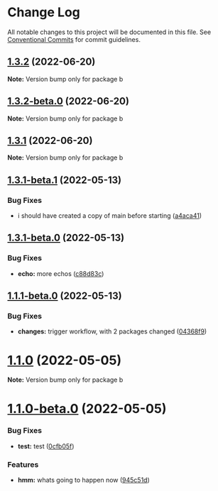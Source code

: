 # Change Log

All notable changes to this project will be documented in this file.
See [Conventional Commits](https://conventionalcommits.org) for commit guidelines.

## [1.3.2](https://github.com/skaugvoll/learn-lerna-release/compare/b@1.3.2-beta.0...b@1.3.2) (2022-06-20)

**Note:** Version bump only for package b





## [1.3.2-beta.0](https://github.com/skaugvoll/learn-lerna-release/compare/b@1.3.1...b@1.3.2-beta.0) (2022-06-20)

**Note:** Version bump only for package b





## [1.3.1](https://github.com/skaugvoll/learn-lerna-release/compare/b@1.3.1-beta.1...b@1.3.1) (2022-06-20)

**Note:** Version bump only for package b





## [1.3.1-beta.1](https://github.com/skaugvoll/learn-lerna-release/compare/b@1.3.1-beta.0...b@1.3.1-beta.1) (2022-05-13)


### Bug Fixes

* i should have created a copy of main before starting ([a4aca41](https://github.com/skaugvoll/learn-lerna-release/commit/a4aca411295b044df09e39aadb865ba40b83b1bc))





## [1.3.1-beta.0](https://github.com/skaugvoll/learn-lerna-release/compare/b@1.1.1-beta.0...b@1.3.1-beta.0) (2022-05-13)


### Bug Fixes

* **echo:** more echos ([c88d83c](https://github.com/skaugvoll/learn-lerna-release/commit/c88d83c5716036af04ad5f8e3799e1cece3c9cff))





## [1.1.1-beta.0](https://github.com/skaugvoll/learn-lerna-release/compare/b@1.1.0...b@1.1.1-beta.0) (2022-05-13)


### Bug Fixes

* **changes:** trigger workflow, with 2 packages changed ([04368f9](https://github.com/skaugvoll/learn-lerna-release/commit/04368f9fdc401973cd9acd30f92985d5ba11cc2c))





# [1.1.0](https://github.com/skaugvoll/learn-lerna-release/compare/b@1.1.0-beta.0...b@1.1.0) (2022-05-05)

**Note:** Version bump only for package b





# [1.1.0-beta.0](https://github.com/skaugvoll/learn-lerna-release/compare/b@1.0.1...b@1.1.0-beta.0) (2022-05-05)


### Bug Fixes

* **test:** test ([0cfb05f](https://github.com/skaugvoll/learn-lerna-release/commit/0cfb05fe66a60b70b5a41417c997a30e7b80dba5))


### Features

* **hmm:** whats going to happen now ([945c51d](https://github.com/skaugvoll/learn-lerna-release/commit/945c51d71a18606e5af8510808ddc69c1494fae5))
